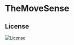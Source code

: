 # TheMoveSense

## License
[![License](https://img.shields.io/badge/License-Apache_2.0-blue.svg)](https://opensource.org/licenses/Apache-2.0)

